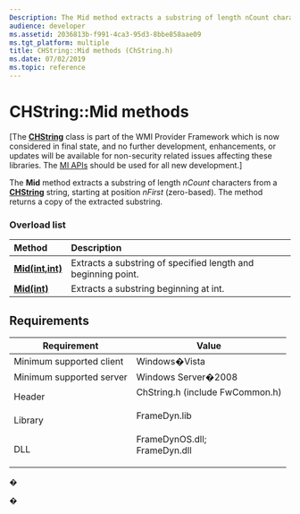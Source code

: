 ```yaml
---
Description: The Mid method extracts a substring of length nCount characters from a CHString string, starting at position nFirst (zero-based). The method returns a copy of the extracted substring.
audience: developer
ms.assetid: 2036813b-f991-4ca3-95d3-8bbe858aae09
ms.tgt_platform: multiple
title: CHString::Mid methods (ChString.h)
ms.date: 07/02/2019
ms.topic: reference
---
```


# CHString::Mid methods

\[The [**CHString**](chstring.md) class is part of the WMI Provider Framework which is now considered in final state, and no further development, enhancements, or updates will be available for non-security related issues affecting these libraries. The [MI APIs](/previous-versions/windows/desktop/wmi_v2/windows-management-infrastructure) should be used for all new development.\]

The **Mid** method extracts a substring of length *nCount* characters from a [**CHString**](chstring.md) string, starting at position *nFirst* (zero-based). The method returns a copy of the extracted substring.

### Overload list



| Method                                        | Description                                                              |
|:----------------------------------------------|:-------------------------------------------------------------------------|
| [**Mid(int,int)**](/windows/win32/api/chstring/nf-chstring-chstring-mid(int_int)) | Extracts a substring of specified length and beginning point.<br/> |
| [**Mid(int)**](/windows/win32/api/chstring/nf-chstring-chstring-mid(int))         | Extracts a substring beginning at int.<br/>                        |



## Requirements



| Requirement | Value |
|-------------------------------------|---------------------------------------------------------------------------------------------------------------------------------------------------------------|
| Minimum supported client<br/> | Windows�Vista<br/>                                                                                                                                      |
| Minimum supported server<br/> | Windows Server�2008<br/>                                                                                                                                |
| Header<br/>                   | <dl> <dt>ChString.h (include FwCommon.h)</dt> </dl>                                                    |
| Library<br/>                  | <dl> <dt>FrameDyn.lib</dt> </dl>                                                                       |
| DLL<br/>                      | <dl> <dt>FrameDynOS.dll; </dt> <dt>FrameDyn.dll</dt> </dl> |



�

�
